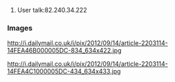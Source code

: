 1.  User talk:82.240.34.222

### Images

<http://i.dailymail.co.uk/i/pix/2012/09/14/article-2203114-14FEA46B000005DC-834_634x422.jpg>

<http://i.dailymail.co.uk/i/pix/2012/09/14/article-2203114-14FEA4C1000005DC-434_634x433.jpg>
